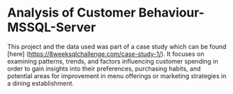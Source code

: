 # Analysis of Customer Behaviour-  MSSQL-Server
This project and the data used was part of a case study which can be found [here] (https://8weeksqlchallenge.com/case-study-1/). It focuses on examining patterns, trends, and factors influencing customer spending in order to gain insights into their preferences, purchasing habits, and potential areas for improvement in menu offerings or marketing strategies in a dining establishment.
